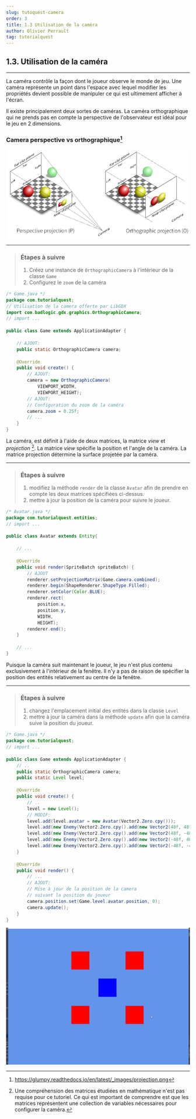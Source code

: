 ```yaml
---
slug: tutoquest-camera
order: 3
title: 1.3 Utilisation de la caméra
author: Olivier Perrault
tag: tutorialquest
---
```


## 1.3. Utilisation de la caméra
---

La caméra contrôle la façon dont le joueur observe le monde de jeu. Une caméra représente un point dans l'espace avec lequel modifier les propriétés devient possible de manipuler ce qui est ultimement afficher à l'écran.

Il existe principalement deux sortes de caméras. La caméra orthographique qui ne prends pas en compte la perspective de l'observateur est idéal pour le jeu en 2 dimensions.

### **Camera perspective vs orthographique**[^1]
<img class="w-100 center" src="../../assets/tutorialquest/images/ortho-vs-proj.png">

---
> ### Étapes à suivre
> 1. Créez une instance de `OrthographicCamera` à l'intérieur de la classe `Game`
> 2. Configurez le `zoom` de la caméra


```java
/* Game.java */
package com.tutorialquest;
// Utilisation de la camera offerte par LibGDX
import com.badlogic.gdx.graphics.OrthographicCamera;
// import ...

public class Game extends ApplicationAdapter {

    // AJOUT:
    public static OrthographicCamera camera;    

    @Override
    public void create() {
        // AJOUT:
        camera = new OrthographicCamera(
            VIEWPORT_WIDTH, 
            VIEWPORT_HEIGHT);
        // AJOUT:
        // Configuration du zoom de la caméra
        camera.zoom = 0.25f;
        // ...
    }
}
```
La caméra, est définit à l'aide de deux matrices, la matrice *view* et *projection* [^2]. La matrice *view* spécifie la position et l'angle de la caméra. La matrice projection détermine la surface projetée par la caméra.

---
> ### Étapes à suivre
> 1. modifiez la méthode `render` de la classe `Avatar` afin de prendre en compte les deux matrices spécifiées ci-dessus.
> 2. mettre à jour la position de la caméra pour suivre le joueur.

```java
/* Avatar.java */
package com.tutorialquest.entities;
// import ...

public class Avatar extends Entity{

    // ...

    @Override
    public void render(SpriteBatch spriteBatch) {
        // AJOUT
        renderer.setProjectionMatrix(Game.camera.combined);
        renderer.begin(ShapeRenderer.ShapeType.Filled);
        renderer.setColor(Color.BLUE);
        renderer.rect(
            position.x,
            position.y,
            WIDTH,
            HEIGHT);
        renderer.end();
    }

    // ...
}
```
Puisque la caméra suit maintenant le joueur, le jeu n'est plus contenu exclusivement à l'intérieur de la fenêtre. Il n'y a pas de raison de spécifier la position des entités relativement au centre de la fenêtre.

---
> ### Étapes à suivre
> 1. changez l'emplacement initial des entités dans la classe `Level` 
> 2. mettre à jour la caméra dans la méthode `update` afin que la caméra suive la position du joueur.

```java
/* Game.java */
package com.tutorialquest;
// import ...

public class Game extends ApplicationAdapter {
    // ..
    public static OrthographicCamera camera;    
    public static Level level;

    @Override
    public void create() {
        // ..
        level = new Level();
        // MODIF:
        level.add(level.avatar = new Avatar(Vector2.Zero.cpy()));
        level.add(new Enemy(Vector2.Zero.cpy().add(new Vector2(48f, 48f))));
        level.add(new Enemy(Vector2.Zero.cpy().add(new Vector2(48f, -48f))));
        level.add(new Enemy(Vector2.Zero.cpy().add(new Vector2(-48f, 48f))));
        level.add(new Enemy(Vector2.Zero.cpy().add(new Vector2(-48f, -48f))));
    }

    @Override
    public void render() {
        // ...        
        // AJOUT:
        // Mise à jour de la position de la camera
        // suivant la position du joueur        
        camera.position.set(Game.level.avatar.position, 0);
        camera.update();
    }
}

```

<img class="w-50 center" src="../../assets/tutorialquest/gif/camera.gif">

[^1]: https://glumpy.readthedocs.io/en/latest/_images/projection.png

[^2]: Une compréhension des matrices étudiées en mathématique n'est pas requise pour ce tutoriel. Ce qui est important de comprendre est que les matrices représentent une collection de variables nécessaires pour configurer la caméra. 

